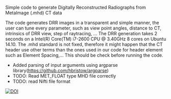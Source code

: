 Simple code to generate Digitally Reconstructed Radiographs from MetaImage (.mhd) CT data

The code generates DRR images in a transparent and simple manner, the user can tune every parameter, such as view point angles, distance to CT, intrinsics of DRR view, step of raytracing, ...
The DRR generation takes 2 seconds on a Intel(R) Core(TM) i7-2600 CPU @ 3.40GHz 8 cores on Ubuntu 14.10.
The .mhd standard is not fixed, therefore it might happen that the CT header use other terms than the ones used in our code for header element such as Element Spacing,... This should be check before running the code.

- Added parsing of input arguments using argparse library(https://github.com/hbristow/argparse)
- TODO: Read MET_FLOAT type MHD file correctly
- TODO: read Nifti file format

[![DOI](https://zenodo.org/badge/88970535.svg)](https://zenodo.org/badge/latestdoi/88970535)


